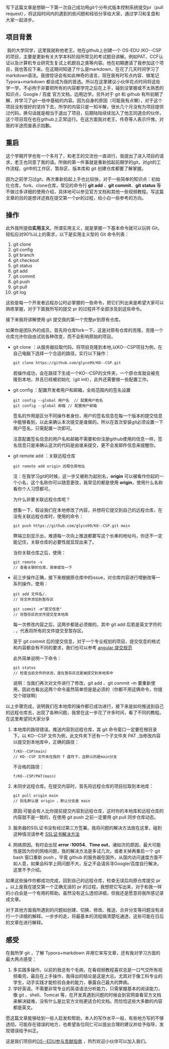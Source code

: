 ​	写下这篇文章是想聊一下第一次自己成功用git个分布式版本控制系统提交pr（pull request），将这段时间内的遇到的些问题和经验分享给大家，通过学习和复盘和大家一起进步。

## 项目背景

​	我的大学同学，这里我就称他老王。他在github上创建一个 OS-EDU /KO--CSP 的项目，主要是更新有关大学本科阶段所常见的考试题目讲解。例如PAT、CCF认证以及计算机专业研究生复试上机题目之类等内容。他在初期邀请了我参加这个项目，我也答应下来。在这期间知道了什么是markdown，在花了几天时间学习了markdown语法。我很惊讶会有如此神奇的语言，现在我有时写点内容、做笔记 Typora+markdown 都会成为我的首选。所以在这里建议小伙伴花点时间将这些学一学。不必拘于非要把所有的内容都学完之后在上手，碰到没掌握或不太熟悉的知识点，Google / 百度 官方文档，边用边学。另外对于 git 和 github 有所初期了解，并学习了git一些中基础的内容。因为自身的原因（可能我有点懒），对于这个项目没有很好的坚持下去，所学的内容只是一知半解，很长几个月没有为项目提供过代码，换句话就是相当于退出了项目，后期陆陆续续加入了他志同道合的伙伴，这个项目现在也在github上正常运行。在这方面我对老王、传奇等人表示忏愧，对我的半途而废表示抱歉。

## 重启

​	这个学期开学也有一个多月了，和老王的交流也一直进行，我提出了进入项目的请求，老王也同意了我的请。所做的第一件事就是重新拾起前期学的git，对git的工作流程、git中的工作区、暂存区、版本库和 git 创建仓库都要了解掌握。

​	因为之前学习过git，再次重新拾起上手也比较快，对于一些简单的知识点：初始化仓库，fork、clone仓库，常见的命令行 **git add** 、**git commit**、**git status** 等不做过多详细的使用介绍，具体地可以参见官方文档和其他一些视频教程。写这篇文章的目的是想详述我在提交第一个pr的过程，给小白一些参考的方向。

## 操作

此外我所提倡**实用主义**，所谓实用主义，就是掌握一下基本命令就可以玩转 Git，轻松应对90%以上的需求，以下是实用主义型的 Git 命令列表：

1. git clone
2. git config
3. git branch 
4. git checkout
5. git status
6. git add
7. git commit
8. git push
9. git pull
10. git log

这些是每一个开发者远程办公时必掌握的一些命令，把它们列出来是希望大家可以熟练掌握，对于下面我所写的提交 pr 的过程并不全部涉及到这些命令。

接下来我将讲解使用 git 提交我的第一个完整pr到原有仓库。

如果你是团队外的成员，首先将仓库fork一下，这是对原有仓库的克隆，克隆一个仓库允许你自由试验各种改变，而不会影响原始的项目。

+ git clone ：从服务器拉取代码，将项目克隆到本地,以KO--CSP项目为例，在自己电脑下选择一个合适的路径，实行以下操作：

  ```markdown
  git clone https://github.com/glyco99/KO--CSP.git
  ```

  若操作成功，会在路径下生成一个KO--CSP的文件夹，一个原仓库就会被克隆到本地，并且已经被初始化（git init），此外还需要做一些配置工作。

+ git config ：配置开发者用户和邮箱，全局范围内的签名设置

  ``` 
  git config --global 用户名  // 配置用户姓名
  git config --global 邮箱 // 配置用户邮箱
  ```

  签名的作用是区分不同操作者身份，用户的签名信息在每一个版本的提交信息中能够看到，以此来确认本次提交是谁做的。所以在首次安装git必须设置一下用户签名，只需配置一次即可。

  注意配置签名信息的用户名和邮箱不需要和你注册github使用的信息一样，签名信息只是来确认这次的代码是由谁来提交，更不会发邮件信息来提醒你。

+ git remote add ：关联远程仓库

  ``` 
  git remote add origin 远程仓库地址
  ```

  注：在我学习git的时候，这一步又被称为起别名，**origin** 可以被看作你起的一个小名，这个名称你可以随意更改，我常见的都是使用 **origin**，使用什么名称看你个人习惯都可。

  为什么非要关联远程仓库呢？

  想象一下，假设我们在本地修改了内容，并想将它提交到自己的远程仓库，在没有关联远程仓库时，使用的命令：

  ```
  git push https://github.com/glyco99/KO--CSP.git main
  ```

  弊端立刻显示出，难道每一次向上推送都要写这个长串的地址吗，你还不一定能记住，关联仓库的必要性就显现出来了。

  当你关联仓库之后，使用：

  ```
  git remote -v
  // 查看关联的仓库，简单提及一下
  ```

+ 前三步操作正确，接下来根据原仓库中的issue，对仓库内容进行增删改等一系列操作，使用：

  ````
  git add 文件名/.
  // 将文件添加到暂存区
  
  git commit -m"提交信息" 
  // 将暂存区的文件提交至本地库
  ````

  每一次修改内容之后，这两步都是必须做的。其中 git add 后若是英文字符的 . ，代表将所有的文件提交至暂存区。

  至于 git commit 后的提交信息，对于一个专业规划的项目，提交信息的格式和内容都会有不同的要求，我们也可以参考 [angular 提交规范](https://github.com/angular/angular.js/blob/master/DEVELOPERS.md) 

  此外简单说明一下命令：

  ``` 
  git status 
  // 检查当前文件的状态，是在暂存区还是被提交到本地库中
  ```

  说明：当我们再次对文件进行了修改，git add 、git commit -m 要重新使用，因此也看出这两个命令虽然简单但是是必须的（你都不用这俩命令，你提交个球球啊）

以上步骤完成，说明我们在本地库的操作都已成功进行，接下来是如何推送到自己的远程仓库去，出现了各种问题，我曾在这一步花了许多时间，看了不同的教程。在这里希望同大家分享

 1. 本地库的路径错误。推送内容到远程仓库，其 git 命令窗口一定要在根目录下。以 KO--CSP 文件为例，此文件夹下还有一个子文件夹 PAT ,当修改内容以提交到本地库中，正确的路径：

    ``` 
    f/KO--CSP(main)
    // KO--CSP 文件夹在我的 f 盘符下，且默认的是main分支
    ```

     不合格的路径：

    ```
    f/KO--CSP/PAT(main)
    ```

2. 未同步远程仓库。在提交内容时，首先将远程仓库的项目拉取到本地库：

    ```
    git pull origin main
    // 别名默认是 origin ，默认分支是 main
    ```

    原因:可能会有人比你提前提交内容到远程仓库，这时你的本地库和远程仓库的内容就不是一致的，在使用 git push 之前一定要用 git pull 同步仓库动态。

3. 服务器的SSL证书没有经过第三方签署。我将问题的解决方法放在这里，碰到这种情况请参考 [SSL证书解决方法](https://blog.csdn.net/m0_37052320/article/details/77799413) 

4. 网络原因。有时会出现 **error :10054**、**Time out**，诸如次的原因，最大可能性是因为你的网络问题，我的解决方法是多试几次，或者关掉再重启一个 git bash 窗口重新 push 。毕竟 github 的服务器在国外，从国内访问速度方面不如人意，如果会科学上网问题不大，反之不会请另寻Google/百度自行解决，这里不予介绍。

如果这些操作你都成功完成，回到自己的远程仓库，检查无误后向原仓库提交 pr 。以上是我在提交第一个正确无误的 pr 的过程，我想把它写出来，对于和我一样的小白会是一个有用的帮助。虽然没有这么透彻详细，但我还是愿意将我所感记录成文章。

对于其他方面我所遇到的问题如创建、切换、修改、推送、合并分支等问题没有进行一个详细的解释。一步步的走，将最基本的流程搞清楚吃通透，这些可能在日后的文章在进行解释。

## 感受

在我所学 git ，了解 Typora+markdown 并用它来写文章，还有我对学习方面的最大两点感受：

1. 多实践多操作。以前的我总有个毛病，在看视频教程喜欢总是一口气交所有视频看完，最后在上手操作，我得出的结论是这是大忌。尤其对于像工科专业的学生，动手实践才能检验自身的能力，暴露自己最大的弊病。
2. 学好英语。不需要非常专业的英语语法分析能力，只需掌握基本的阅读能力，像 git 、shell、Tomcat 等，在开发真遇到问题的时候会到官网查看官方文档来解决疑难，没有什么是比官方文档更适合的文档。而恰恰这些大多数的内容都是英文。

愿这篇文章能够给到一些人启发和帮助，本人的写作水平一般，有些地方写的不够透彻，可能存在错误的地方，也希望各位同仁可以提出合理的建议并给予指导，发现错误给予纠正。

这是我们项目的[OS--EDU参与贡献指南](https://os-edu.github.io/contribution/add_contributing_guide/) ，热烈欢迎小伙伴可以加入我们。





































